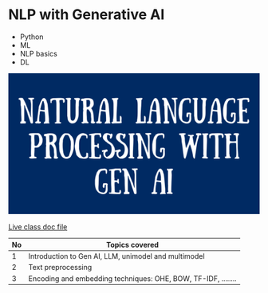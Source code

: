 # NLP with Generative AI
- Python
- ML
- NLP basics
- DL

 ![nlp](https://github.com/Arshapjoy/nlp_genai/blob/main/img/gen%20ai.png) 

[Live class doc file](https://docs.google.com/document/d/124teDrkk3PqdtLEVJQYTgF9OPVQ7ymWB-sdLotVhTM4/preview?tab=t.0)

|  No |                                                                                                  Topics covered|
|--------|----------------------------------------------------------------------------------------------------------------|
|  1  | Introduction to Gen AI, LLM, unimodel and multimodel |
| 2  | Text preprocessing   
|3 | Encoding and embedding techniques: OHE, BOW, TF-IDF, ........|



